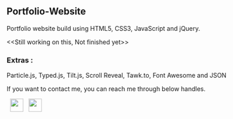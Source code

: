 ## Portfolio-Website
Portfolio website build using HTML5, CSS3, JavaScript and jQuery.

<<Still working on this, Not finished yet>>

### Extras : 
Particle.js, Typed.js, Tilt.js, Scroll Reveal, Tawk.to, Font Awesome and JSON





If you want to contact me, you can reach me through below handles.

&nbsp;&nbsp;<a href="https://www.linkedin.com/in/alex-rayer/"><img src="https://www.felberpr.com/wp-content/uploads/linkedin-logo.png" width="30"></img></a>
&nbsp;&nbsp;<a href="https://www.github.com/arayer143/"><img src="https://www.felberpr.com/wp-content/uploads/github-logo.png" width="30"></img></a>




